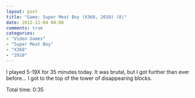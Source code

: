 ```yaml
---
layout: post
title: "Game: Super Meat Boy (X360, 2010) (8)"
date: 2012-11-04 00:00
comments: true
categories:
- "Video Games"
- "Super Meat Boy"
- "X360"
- "2010"
---
```


I played 5-19X for 35 minutes today. It was brutal, but I got
further than ever before... I got to the top of the tower of
disappearing blocks.

Total time: 0:35
